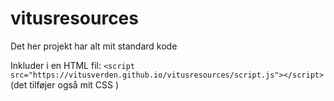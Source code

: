 # vitusresources
Det her projekt har alt mit standard kode

Inkluder i en HTML fil:
```<script src="https://vitusverden.github.io/vitusresources/script.js"></script>``` (det tilføjer også mit CSS )